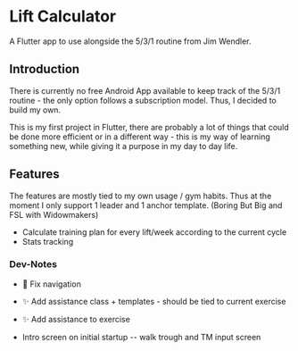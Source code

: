 # Lift Calculator

A Flutter app to use alongside the 5/3/1 routine from Jim Wendler. 

## Introduction

There is currently no free Android App available to keep track of the 5/3/1 routine - the only option follows a subscription model. 
Thus, I decided to build my own. 

This is my first project in Flutter, there are probably a lot of things that could be done more efficient or in a different way - this is my way of learning something new, while giving it a purpose in my day to day life. 

## Features
The features are mostly tied to my own usage / gym habits. Thus at the moment I only support 1 leader and 1 anchor template. (Boring But Big and FSL with Widowmakers)

- Calculate training plan for every lift/week according to the current cycle
- Stats tracking




### Dev-Notes
-  🐛 Fix navigation 
-  ✨ Add assistance class + templates - should be tied to current exercise
-  ✨ Add assistance to exercise
  
- Intro screen on initial startup -- walk trough and TM input screen
